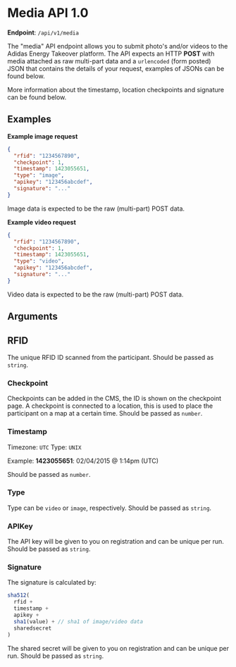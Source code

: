 # Media API 1.0

**Endpoint**: `/api/v1/media`

The "media" API endpoint allows you to submit photo's and/or videos to the Adidas Energy Takeover platform. The API expects an HTTP **POST** with media attached as raw multi-part data and a `urlencoded` (form posted) JSON that contains the details of your request, examples of JSONs can be found below. 

More information about the timestamp, location checkpoints and signature can be found below.

## Examples

**Example image request**

```json
{
  "rfid": "1234567890",
  "checkpoint": 1,
  "timestamp": 1423055651,
  "type": "image",
  "apikey": "123456abcdef",
  "signature": "..."
}
```
Image data is expected to be the raw (multi-part) POST data.

**Example video request**

```json
{
  "rfid": "1234567890",
  "checkpoint": 1,
  "timestamp": 1423055651,
  "type": "video",
  "apikey": "123456abcdef",
  "signature": "..."
}
```
Video data is expected to be the raw (multi-part) POST data.

## Arguments

## RFID

The unique RFID ID scanned from the participant. Should be passed as `string`.

### Checkpoint

Checkpoints can be added in the CMS, the ID is shown on the checkpoint page. A checkpoint is connected to a location, this is used to place the participant on a map at a certain time. Should be passed as `number`.

### Timestamp

Timezone: `UTC`
Type: `UNIX`

Example: **1423055651**: 02/04/2015 @ 1:14pm (UTC)

Should be passed as `number`.

### Type

Type can be `video` or `image`, respectively. Should be passed as `string`.

### APIKey

The API key will be given to you on registration and can be unique per run. Should be passed as `string`.

### Signature

The signature is calculated by:
```js
sha512(
  rfid + 
  timestamp + 
  apikey + 
  sha1(value) + // sha1 of image/video data 
  sharedsecret
)
```
The shared secret will be given to you on registration and can be unique per run. Should be passed as `string`.
